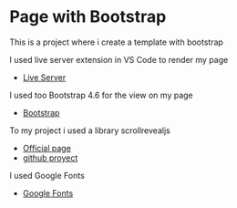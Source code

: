 # Page with Bootstrap

This is a project where i create a template with bootstrap

I used live server extension in VS Code to render my page
- [Live Server](https://marketplace.visualstudio.com/items?itemName=ritwickdey.LiveServer)

I used too Bootstrap 4.6 for the view on my page
- [Bootstrap](https://getbootstrap.com/docs/4.6/getting-started/introduction/)

To my project i used a library scrollrevealjs
- [Official page](https://scrollrevealjs.org/)
- [github proyect](https://github.com/jlmakes/scrollreveal)

I used Google Fonts
- [Google Fonts](https://fonts.google.com/)
